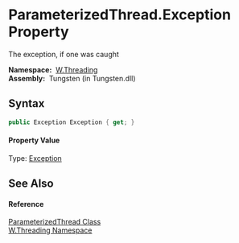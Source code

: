 ParameterizedThread.Exception Property
======================================
   The exception, if one was caught

  **Namespace:**  [W.Threading][1]  
  **Assembly:**  Tungsten (in Tungsten.dll)

Syntax
------

```csharp
public Exception Exception { get; }
```

#### Property Value
Type: [Exception][2]

See Also
--------

#### Reference
[ParameterizedThread Class][3]  
[W.Threading Namespace][1]  

[1]: ../README.md
[2]: http://msdn.microsoft.com/en-us/library/c18k6c59
[3]: README.md